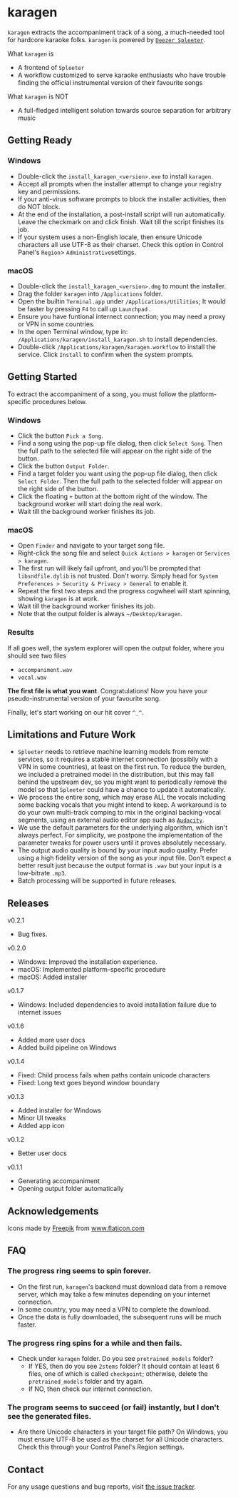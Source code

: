 # karagen

`karagen` extracts the accompaniment track of a song, a much-needed tool for hardcore karaoke folks. `karagen` is powered by [`Deezer Spleeter`](https://research.deezer.com/projects/spleeter.html).

What `karagen` is

- A frontend of `Spleeter`
- A workflow customized to serve karaoke enthusiasts who have trouble finding the official instrumental version of their favourite songs

What `karagen` is NOT

- A full-fledged intelligent solution towards source separation for arbitrary music

## Getting Ready

### Windows

- Double-click the `install_karagen_<version>.exe` to install `karagen`.
- Accept all prompts when the installer attempt to change your registry key and permissions. 
- If your anti-virus software prompts to block the installer activities, then do NOT block.
- At the end of the installation, a post-install script will run automatically. Leave the checkmark on and click finish. Wait till the script finishes its job.
- If your system uses a non-English locale, then ensure Unicode characters all use UTF-8 as their charset. Check this option in Control Panel's `Region`> `Administrative`settings.

### macOS

- Double-click the `install_karagen_<version>.dmg` to mount the installer.
- Drag the folder `karagen` into `/Applications` folder.
- Open the builtin `Terminal.app` under `/Applications/Utilities`; It would be faster by pressing `F4` to call up `Launchpad` .
- Ensure you have funtional internect connection; you may need a proxy or VPN in some countries.
- In the open Terminal window, type in: `/Applications/karagen/install_karagen.sh` to install dependencies.
- Double-click `/Applications/karagen/karagen.workflow` to install the service. Click `Install` to confirm when the system prompts.

## Getting Started

To extract the accompaniment of a song, you must follow the platform-specific procedures below.

### Windows

- Click the button `Pick a Song`. 
- Find a song using the pop-up file dialog, then click `Select Song`. Then the full path to the selected file will appear on the right side of the button.
- Click the button `Output Folder`.
- Find a target folder you want using the pop-up file dialog, then click `Select Folder`. Then the full path to the selected folder will appear on the right side of the button.
- Click the floating `+` button at the bottom right of the window. The background worker will start doing the real work. 
- Wait till the background worker finishes its job.

### macOS

- Open `Finder` and navigate to your target song file.
- Right-click the song file and select `Quick Actions > karagen` or `Services > karagen`.
- The first run will likely fail upfront, and you'll be prompted that `libsndfile.dylib` is  not trusted. Don't worry. Simply head for `System Preferences > Security & Privacy > General` to enable it.
- Repeat the first two steps and the progress cogwheel will start spinning, showing `karagen` is at work.
- Wait till the background worker finishes its job.
- Note that the output folder is always `~/Desktop/karagen`.

### Results

If all goes well, the system explorer will open the output folder, where you should see two files

- `accompaniment.wav`
- `vocal.wav`

**The first file is what you want**. Congratulations! Now you have your pseudo-instrumental version of your favourite song. 

Finally, let's start working on our hit cover `^_^`.



## Limitations and Future Work

- `Spleeter` needs to retrieve machine learning models from remote services, so it requires a stable internet connection (possiblly with a VPN in some countries), at least on the first run. To reduce the burden, we included a pretrained model in the distribution, but this may fall behind the upstream dev, so you might want to periodically remove the model so that `Spleeter` could have a chance to update it automatically.
- We process the entire song, which may erase ALL the vocals including some backing vocals that you might intend to keep. A workaround is to do your own multi-track comping to mix in the original backing-vocal segments, using an external audio editor app such as [`Audacity`](https://www.audacityteam.org/). 
- We use the default parameters for the underlying algorithm, which isn't always perfect. For simplicity, we postpone the implementation of the parameter tweaks for power users until it proves absolutely necessary.
- The output audio quality is bound by your input audio quality. Prefer using a high fidelity version of the song as your input file. Don't expect a better result just because the output format is `.wav` but your input is a low-bitrate `.mp3`.
- Batch processing will be supported in future releases.



## Releases

v0.2.1

- Bug fixes.

v0.2.0

- Windows: Improved the installation experience.
- macOS: Implemented platform-specific procedure
- macOS: Added installer

v0.1.7

- Windows: Included dependencies to avoid installation failure due to internet issues

v0.1.6

- Added more user docs
- Added build pipeline on Windows

v0.1.4

- Fixed: Child process fails when paths contain unicode characters
- Fixed: Long text goes beyond window boundary

v0.1.3

- Added installer for Windows
- Minor UI tweaks
- Added app icon

v0.1.2

- Better user docs

v0.1.1

- Generating accompaniment
- Opening output folder automatically



## Acknowledgements

<div>Icons made by <a href="https://www.freepik.com" title="Freepik">Freepik</a> from <a href="https://www.flaticon.com/" title="Flaticon">www.flaticon.com</a></div>



## FAQ

### The progress ring seems to spin forever.

- On the first run, `karagen`'s backend must download data from a remove server, which may take a few minutes depending on your internet connection.
- In some country, you may need a VPN to complete the download.
- Once the data is fully downloaded, the subsequent runs will be much faster.

### The progress ring spins for a while and then fails.

- Check under `karagen` folder. Do you see `pretrained_models` folder?
  - If YES, then do you see `2stems` folder? It should contain at least 6 files, one of which is called `checkpoint`; otherwise, delete the `pretrained_models` folder and try again.
  - If NO, then check our internet connection. 

### The program seems to succeed (or fail) instantly, but I don't see the generated files.

-  Are there Unicode characters in your target file path? On Windows, you must ensure UTF-8 be used as the charset for all Unicode characters. Check this through your Control Panel's Region settings.



## Contact

For any usage questions and bug reports, visit [the issue tracker](https://github.com/kakyoism/karagen/issues).

